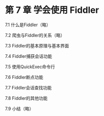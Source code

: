 # 第 7 章 学会使用 Fiddler
  
  7.1 什么是Fiddler（略）
  
  7.2 爬虫与Fiddler的关系（略）
  
  7.3 Fiddler的基本原理与基本界面
  
  7.4 Fiddler捕获会话功能
  
  7.5 使用QuickExec命令行
  
  7.6 Fiddler断点功能
  
  7.7 Fiddler会话查找功能
  
  7.8 Fiddler的其他功能
  
  7.9 小结（略）
